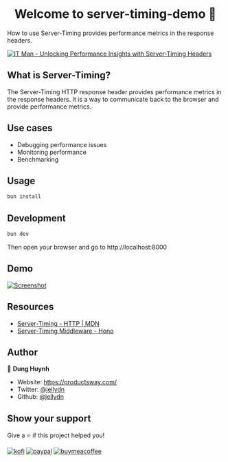 <h1 align="center">Welcome to server-timing-demo 👋</h1>
<p>
How to use Server-Timing provides performance metrics in the response headers.
</p>

[![IT Man - Unlocking Performance Insights with Server-Timing Headers](https://i.ytimg.com/vi/uEi9pmLCa9E/hqdefault.jpg)](https://www.youtube.com/watch?v=uEi9pmLCa9E)

## What is Server-Timing?

The Server-Timing HTTP response header provides performance metrics in the response headers. It is a way to communicate back to the browser and provide performance metrics.

## Use cases

- Debugging performance issues
- Monitoring performance
- Benchmarking

## Usage

```sh
bun install
```

## Development

```sh
bun dev
```

Then open your browser and go to http://localhost:8000

## Demo

[![Screenshot](https://i.gyazo.com/4a4107bc225a8ff8d521efe0ec1f12aa.png)](https://gyazo.com/4a4107bc225a8ff8d521efe0ec1f12aa)

## Resources

- [Server-Timing - HTTP | MDN](https://developer.mozilla.org/en-US/docs/Web/HTTP/Headers/Server-Timing)
- [Server-Timing Middleware - Hono](https://hono.dev/middleware/builtin/timing)

## Author

👤 **Dung Huynh**

- Website: https://productsway.com/
- Twitter: [@jellydn](https://twitter.com/jellydn)
- Github: [@jellydn](https://github.com/jellydn)

## Show your support

Give a ⭐️ if this project helped you!

[![kofi](https://img.shields.io/badge/Ko--fi-F16061?style=for-the-badge&logo=ko-fi&logoColor=white)](https://ko-fi.com/dunghd)
[![paypal](https://img.shields.io/badge/PayPal-00457C?style=for-the-badge&logo=paypal&logoColor=white)](https://paypal.me/dunghd)
[![buymeacoffee](https://img.shields.io/badge/Buy_Me_A_Coffee-FFDD00?style=for-the-badge&logo=buy-me-a-coffee&logoColor=black)](https://www.buymeacoffee.com/dunghd)
